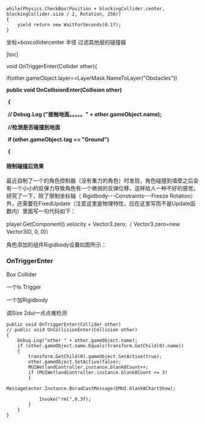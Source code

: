 ```
while(Physics.CheckBox(Position + blockingCollider.center, blockingCollider.size / 2, Rotation, 256))
{
    yield return new WaitForSeconds(0.1f);
}
```

坐标+boxcollidercenter 半径 过滤其他层的碰撞器





[toc]











void OnTriggerEnter(Collider other){

if(other.gameObject.layer==LayerMask.NameToLayer("Obstacles"))



**public void OnCollisionEnter(Collision other)**

​	**{**

​		**// Debug.Log ("接触地面。。。。。" + other.gameObject.name);**

​		**//检测是否碰撞到地面**

​		**if (other.gameObject.tag == "Ground")**

​		**{**



#### 限制碰撞后效果

最近自制了一个的角色控制器（没有重力的角色）时发现，角色碰撞到墙壁之后会有一个小小的反弹力导致角色有一个微弱的反弹位移，这样给人一种不好的感觉。
研究了一下，除了限制坐标轴（ Rigidbody---Constraints---Freeze Rotation）外，还需要在FixedUpdate（注意这里是物理特性，应在这里写而不是Update函数内）里面写一句代码如下：

player.GetComponent<Rigidbody>().velocity = Vector3.zero;（ Vector3.zero=new Vector3(0, 0, 0)）

角色添加的组件Rigidbody设置如图所示：



### OnTriggerEnter

Box Collider 

一个Is Trigger

一个加Rigidbody

调Size 2dui一点点难检测

```
public void OnTriggerEnter(Collider other)
// public void OnCollisionEnter(Collision other)
{
    Debug.Log("other " + other.gameObject.name);
    if (other.gameObject.name.Equals(transform.GetChild(0).name))
    {
        transform.GetChild(0).gameObject.SetActive(true);
        other.gameObject.SetActive(false);
        MUIWetlandController.instance.blank8Count++;
        if (MUIWetlandController.instance.blank8Count >= 3)
        {
            MessageCenter.Instance.BoradCastMessage(EMUI.blank8ChartShow);

            Invoke("rml",0.3f);
        }
    }
}
```

